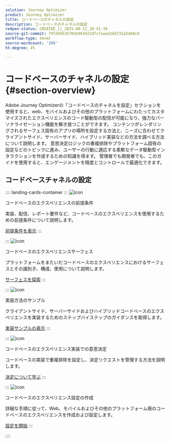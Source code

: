 ```yaml
---
solution: Journey Optimizer
product: Journey Optimizer
title: コードベースのチャネルの設定
description: コードベースのチャネルの設定
redpen-status: CREATED_||_2025-08-11_20-41-39
source-git-commit: 79fdb9535703e961922dfcfaaad1b6731d2d88c0
workflow-type: tm+mt
source-wordcount: '209'
ht-degree: 4%

---
```



# コードベースのチャネルの設定{#section-overview}

Adobe Journey Optimizerの「コードベースのチャネルを設定」セクションを使用すると、web、モバイルおよびその他のプラットフォームにわたってカスタマイズされたエクスペリエンスのコード駆動型の配信が可能になり、強力なパーソナライゼーション機能を解き放つことができます。 コンテンツがレンダリングされるサーフェス固有のアプリの場所を設定する方法と、ニーズに合わせてクライアントサイド、サーバーサイド、ハイブリッド実装などの方法を調べる方法について説明します。 意思決定ロジックの重複排除やプラットフォーム固有の設定などのトピックに進み、ユーザーの行動に適応する柔軟なデータ駆動型インタラクションを作成するための知識を得ます。 管理者でも開発者でも、このガイドを使用すると、エンゲージメントを精度とコントロールで最適化できます。

## コードベースチャネルの設定

:::: landing-cards-container
:::
![icon](https://cdn.experienceleague.adobe.com/icons/list-check.svg)

コードベースのエクスペリエンスの前提条件

実装、配信、レポート要件など、コードベースのエクスペリエンスを使用するための前提条件について説明します。

[前提条件を表示](../using/code-based/code-based-prerequisites.md)
:::

:::
![icon](https://cdn.experienceleague.adobe.com/icons/puzzle-piece.svg)

コードベースのエクスペリエンスサーフェス

プラットフォームをまたいだコードベースのエクスペリエンスにおけるサーフェスとその識別子、構成、使用について説明します。

[サーフェスを探索](../using/code-based/code-based-surface.md)
:::

:::
![icon](https://cdn.experienceleague.adobe.com/icons/code-branch.svg)

実装方法のサンプル

クライアントサイド、サーバーサイドおよびハイブリッドコードベースのエクスペリエンスを実装するためのステップバイステップのガイダンスを取得します。

[実装サンプルの表示](../using/code-based/code-based-implementation-samples.md)
:::

:::
![icon](https://cdn.experienceleague.adobe.com/icons/bullseye.svg)

コードベースのエクスペリエンス実装での意思決定

コードベースの実装で重複排除を設定し、決定リクエストを管理する方法を説明します。

[決定について学ぶ](../using/code-based/code-based-decisioning-implementations.md)
:::

:::
![icon](https://cdn.experienceleague.adobe.com/icons/gear.svg)

コードベースのエクスペリエンス設定の作成

詳細な手順に従って、Web、モバイルおよびその他のプラットフォーム用のコードベースのエクスペリエンスを作成および設定します。

[設定を開始](../using/code-based/code-based-configuration.md)
:::

::::
